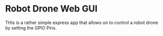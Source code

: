 # Robot Drone Web GUI

THis is a rather simple express app that allows on to control a robot drone by setting the GPIO Pins.